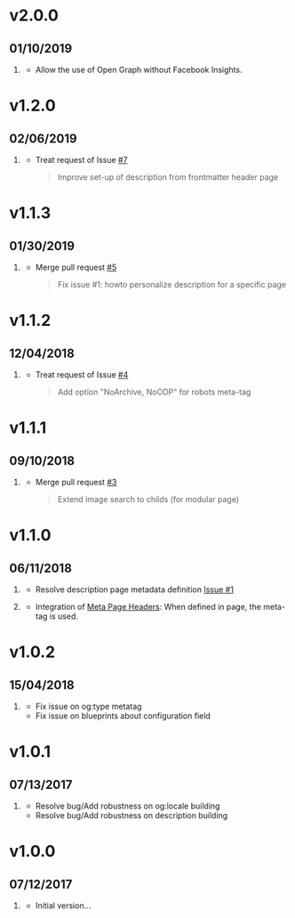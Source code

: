 # v2.0.0
## 01/10/2019

1. [](#new)
    * Allow the use of Open Graph without Facebook Insights.


# v1.2.0
## 02/06/2019

1. [](#improved)
    * Treat request of Issue [#7](https://github.com/clemdesign/grav-plugin-social-seo-metatags/issues/7)
       > Improve set-up of description from frontmatter header page


# v1.1.3
## 01/30/2019

1. [](#bugfix)
    * Merge pull request [#5](https://github.com/clemdesign/grav-plugin-social-seo-metatags/pull/5)
       > Fix issue #1: howto personalize description for a specific page


# v1.1.2
## 12/04/2018

1. [](#improved)
    * Treat request of Issue [#4](https://github.com/clemdesign/grav-plugin-social-seo-metatags/issues/4)
       > Add option "NoArchive, NoODP" for robots meta-tag


# v1.1.1
## 09/10/2018

1. [](#improved)
    * Merge pull request [#3](https://github.com/clemdesign/grav-plugin-social-seo-metatags/pull/3)
       > Extend image search to childs (for modular page)

# v1.1.0
## 06/11/2018

1. [](#bugfix)
    * Resolve description page metadata definition [Issue #1](https://github.com/clemdesign/grav-plugin-social-seo-metatags/issues/1)

2. [](#new)
    * Integration of [Meta Page Headers](https://learn.getgrav.org/content/headers#meta-page-headers): When defined in page, the meta-tag is used.

# v1.0.2
## 15/04/2018

1. [](#bugfix)
    * Fix issue on og:type metatag
    * Fix issue on blueprints about configuration field

# v1.0.1
## 07/13/2017

1. [](#bugfix)
    * Resolve bug/Add robustness on og:locale building
    * Resolve bug/Add robustness on description building

# v1.0.0
##  07/12/2017

1. [](#new)
    * Initial version...
